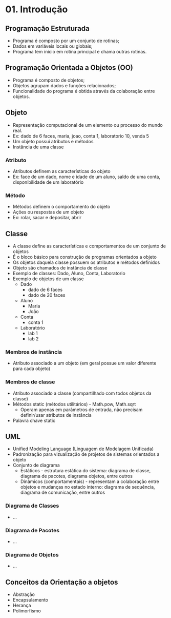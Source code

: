 # 01. Introdução

## Programação Estruturada
- Programa é composto por um conjunto de rotinas;
- Dados em variáveis locais ou globais;
- Programa tem início em rotina principal e chama outras rotinas.

## Programação Orientada a Objetos (OO)
- Programa é composto de objetos;
- Objetos agrupam dados e funções relacionados;
- Funcionalidade do programa é obtida através da colaboração entre objetos.

## Objeto
- Representação computacional de um elemento ou processo do mundo real.
- Ex: dado de 6 faces, maria, joao, conta 1, laboratorio 10, venda 5
- Um objeto possui atributos e métodos
- Instância de uma classe

### Atributo
- Atributos definem as características do objeto
- Ex: face de um dado, nome e idade de um aluno, saldo de uma conta, disponibilidade de um laboratório

### Método
- Métodos definem o comportamento do objeto
- Ações ou respostas de um objeto
- Ex: rolar, sacar e depositar, abrir

## Classe
- A classe define as características e comportamentos de um conjunto de objetos
- É o bloco básico para construção de programas orientados a objeto
- Os objetos daquela classe possuem os atributos e métodos definidos
- Objeto são chamados de instância de classe
- Exemplo de classes: Dado, Aluno, Conta, Laboratorio
- Exemplo de objetos de um classe
    - Dado
        - dado de 6 faces
        - dado de 20 faces
    - Aluno
        - Maria
        - João
    - Conta
        - conta 1
    - Laboratório
        - lab 1
        - lab 2

### Membros de instância
- Atributo associado a um objeto (em geral possue um valor diferente para cada objeto)

### Membros de classe
- Atributo associado a classe (compartilhado com todos objetos da classe)
- Métodos static (métodos utilitários) - Math.pow, Math.sqrt
    - Operam apenas em parâmetros de entrada, não precisam definir/usar atributos de instância
- Palavra chave static

## UML
- Unified Modeling Language (Linguagem de Modelagem Unificada)
- Padronização para vizualização de projetos de sistemas orientados a objeto
- Conjunto de diagrama
    - Estáticos - estrutura estática do sistema: diagrama de classe, diagrama de pacotes, diagrama objetos, entre outros
    - Dinâmicos (comportamentais) - representam a colaboração entre objetos e mudanças no estado interno: diagrama de sequência, diagrama de comunicação, entre outros

### Diagrama de Classes
- ...

### Diagrama de Pacotes
- ...

### Diagrama de Objetos
- ...


## Conceitos da Orientação a objetos
- Abstração
- Encapsulamento
- Herança
- Polimorfismo




